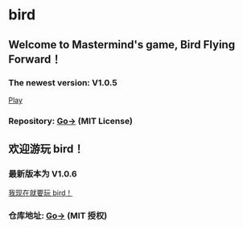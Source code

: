 # bird
## Welcome to Mastermind's game, Bird Flying Forward！
### The newest version: V1.0.5
<a href="https://aenf23.github.io/birdGamehome/1.0.5/">Play</a>

### Repository: <a href="https://www.github.com/aenf23/bird/">Go-></a> (MIT License)

## 欢迎游玩 bird！
### 最新版本为 V1.0.6
<a href="https://github.com/aenf23/github.io/1.0.5">我现在就要玩 bird！</a>

### 仓库地址: <a href="https://www.github.com/aenf23/bird/">Go-></a> (MIT 授权)
